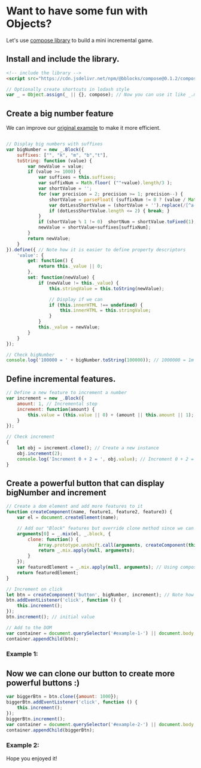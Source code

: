 # Want to have some fun with Objects? 

Let's use [compose library](https://github.com/bBlocks/compose/) to  build a mini incremental game.


## Install and include the library.

```html
<!-- include the library -->
<script src="https://cdn.jsdelivr.net/npm/@bblocks/compose@0.1.2/compose.umd.js"></script>
```

```javascript
// Optionally create shortcuts in lodash style 
var _ = Object.assign(_ || {}, compose); // Now you can use it like _.mix(...)  _.clone(...)  new _.Block(...) _.block

```

## Create a big number feature

We can improve our [original example](https://bblocks.github.io/compose/index.html#discover-super-powers-of-composition-and-inheritance-in-javascript-with-compose-library) to make it more efficient.

```javascript

// Display big numbers with suffixes
var bigNumber = new _.Block({
	suffixes: ["", "k", "m", "b","t"],
	toString: function (value) {
		var newValue = value;
		if (value >= 1000) {
			var suffixes = this.suffixes;
			var suffixNum = Math.floor( (""+value).length/3 );
			var shortValue = '';
			for (var precision = 2; precision >= 1; precision--) {
				shortValue = parseFloat( (suffixNum != 0 ? (value / Math.pow(1000,suffixNum) ) : value).toPrecision(precision));
				var dotLessShortValue = (shortValue + '').replace(/[^a-zA-Z 0-9]+/g,'');
				if (dotLessShortValue.length <= 2) { break; }
			}
			if (shortValue % 1 != 0)  shortNum = shortValue.toFixed(1);
			newValue = shortValue+suffixes[suffixNum];
		}
		return newValue;
	}
}).define({ // Note how it is easier to define property descriptors
	'value': {
		get: function() {
			return this._value || 0;
		},
		set: function(newValue) {
			if (newValue != this._value) {
				this.stringValue = this.toString(newValue);

				// Display if we can 
				if (this.innerHTML !== undefined) {
					this.innerHTML = this.stringValue;
				} 
			}
			this._value = newValue;
		}
	}
});

// Check bigNumber
console.log('100000 = ' + bigNumber.toString(100000)); // 1000000 = 1m 
```
## Define incremental features.
```javascript
// Define a new feature to increment a number
var increment = new _.Block({
	amount: 1, // Incremental step
	increment: function(amount) {
		this.value = (this.value || 0) + (amount || this.amount || 1);
	}
});

// Check increment
{
	let obj = increment.clone(); // Create a new instance 
	obj.increment(2);
	console.log('Increment 0 + 2 = ', obj.value); // Increment 0 + 2 = 2
}
```

## Create a powerful button that can display  bigNumber and increment
```javascript
// Create a dom element and add more features to it
function createComponent(name, feature1, feature2, feature3) {
	var el = document.createElement(name);

	// Add our "Block" features but override clone method since we can't inherit directly from DOM elements
	arguments[0] = _.mix(el, _.block, {
		clone: function() {
			Array.prototype.unshift.call(arguments, createComponent(this.tagName, this));
			return _.mix.apply(null, arguments);
		}
	});
	var featuredElement = _.mix.apply(null, arguments); // Using composition to add features to the DOM element
	return featuredElement;
}

// Increment on click
let btn = createComponent('button', bigNumber, increment); // Note how easy we can create more powerful DOM elements
btn.addEventListener('click', function () {
	this.increment();
});
btn.increment(); // initial value

// Add to the DOM
var container = document.querySelector('#example-1-') || document.body;
container.appendChild(btn);
```

### Example 1: 

## Now we can clone our button to create more powerful buttons :)
```javascript
var biggerBtn = btn.clone({amount: 1000}); 
biggerBtn.addEventListener('click', function () {
	this.increment();
});
biggerBtn.increment();
var container = document.querySelector('#example-2-') || document.body;
container.appendChild(biggerBtn);
```

### Example 2: 

Hope you enjoyed it!